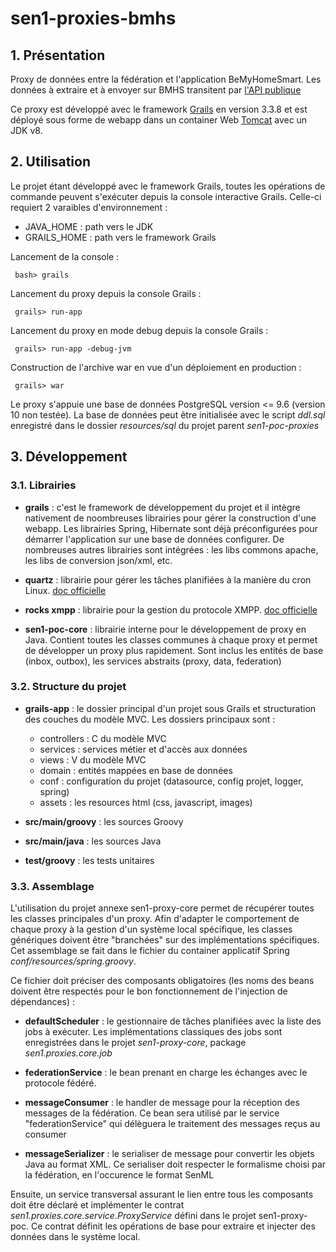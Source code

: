 # sen1-proxies-bmhs

## 1. Présentation

Proxy de données entre la fédération et l'application BeMyHomeSmart. Les données
à extraire et à envoyer sur BMHS transitent par [l'API publique](https://github.com/gelleouet/smarthome-application/wiki/API)

Ce proxy est développé avec le framework [Grails](https://grails.org/) en version
3.3.8 et est déployé sous forme de webapp dans un container Web [Tomcat](http://tomcat.apache.org/)
avec un JDK v8.

## 2. Utilisation

Le projet étant développé avec le framework Grails, toutes les opérations de commande
peuvent s'exécuter depuis la console interactive Grails. Celle-ci requiert 2
varaibles d'environnement :

- JAVA_HOME : path vers le JDK
- GRAILS_HOME : path vers le framework Grails

Lancement de la console :

	 bash> grails

Lancement du proxy depuis la console Grails :

	 grails> run-app

Lancement du proxy en mode debug depuis la console Grails :

	 grails> run-app -debug-jvm

Construction de l'archive war en vue d'un déploiement en production :

	 grails> war

Le proxy s'appuie une base de données PostgreSQL version <= 9.6 (version 10 non
testée). La base de données peut être initialisée avec le script _ddl.sql_ enregistré
dans le dossier _resources/sql_ du projet parent _sen1-poc-proxies_

## 3. Développement

### 3.1. Librairies

- **grails** : c'est le framework de développement du projet et il intègre nativement
de noombreuses librairies pour gérer la construction d'une webapp. Les librairies
Spring, Hibernate sont déjà préconfigurées pour démarrer l'application sur une
base de données configurer. De nombreuses autres librairies sont intégrées : les
libs commons apache, les libs de conversion json/xml, etc.

- **quartz** : librairie pour gérer les tâches planifiées à la manière du cron Linux.
[doc officielle](http://www.quartz-scheduler.org/)

- **rocks xmpp** : librairie pour la gestion du protocole XMPP. [doc officielle](https://sco0ter.bitbucket.io/babbler/)

- **sen1-poc-core** : librairie interne pour le développement de proxy en Java.
Contient toutes les classes communes à chaque proxy et permet de développer un
proxy plus rapidement. Sont inclus les entités de base (inbox, outbox), les services
abstraits (proxy, data, federation)

### 3.2. Structure du projet

- **grails-app** : le dossier principal d'un projet sous Grails et structuration
des couches du modèle MVC. Les dossiers principaux sont :
    - controllers : C du modèle MVC  
    - services : services métier et d'accès aux données  
    - views : V du modèle MVC  
    - domain : entités mappées en base de données  
    - conf : configuration du projet (datasource, config projet, logger, spring)  
    - assets : les resources html (css, javascript, images)  

- **src/main/groovy** : les sources Groovy

- **src/main/java** : les sources Java

- **test/groovy** : les tests unitaires

### 3.3. Assemblage

L'utilisation du projet annexe sen1-proxy-core permet de récupérer toutes les
classes principales d'un proxy. Afin d'adapter le comportement de chaque proxy
à la gestion d'un système local spécifique, les classes génériques doivent être
"branchées" sur des implémentations spécifiques. Cet assemblage se fait dans le
fichier du container applicatif Spring _conf/resources/spring.groovy_.

Ce fichier doit préciser des composants obligatoires (les noms des beans doivent
être respectés pour le bon fonctionnement de l'injection de dépendances) :  

- **defaultScheduler** : le gestionnaire de tâches planifiées avec la liste des jobs
à exécuter. Les implémentations classiques des jobs sont enregistrées dans le
projet _sen1-proxy-core_, package _sen1.proxies.core.job_

- **federationService** : le bean prenant en charge les échanges avec le protocole
fédéré. 

- **messageConsumer** : le handler de message pour la réception des messages de la
fédération. Ce bean sera utilisé par le service "federationService" qui délèguera
le traitement des messages reçus au consumer

- **messageSerializer** : le serialiser de message pour convertir les objets Java
au format XML. Ce serialiser doit respecter le formalisme choisi par la fédération,
en l'occurence le format SenML

Ensuite, un service transversal assurant le lien entre tous les composants doit
être déclaré et implémenter le contrat _sen1.proxies.core.service.ProxyService_
défini dans le projet sen1-proxy-poc. Ce contrat définit les opérations de base
pour extraire et injecter des données dans le système local.